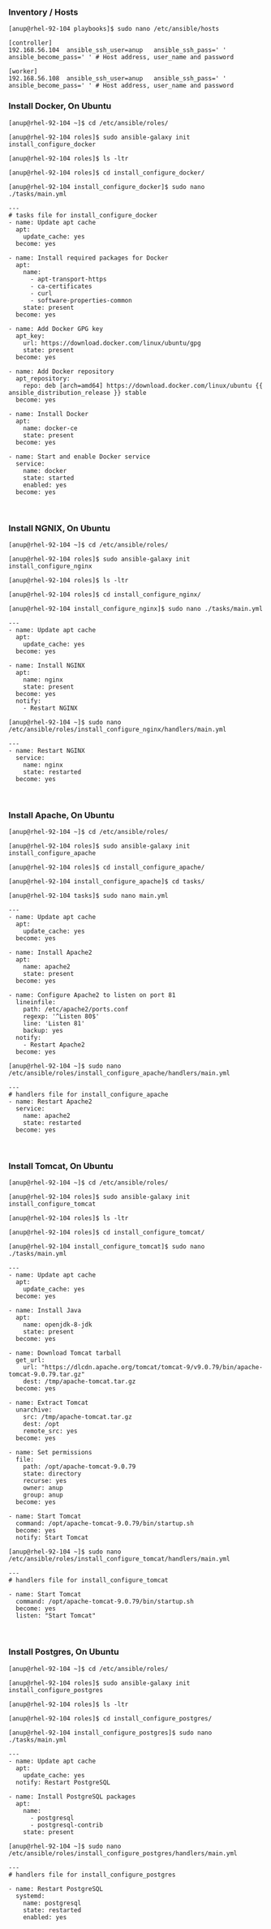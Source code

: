### Inventory / Hosts

    [anup@rhel-92-104 playbooks]$ sudo nano /etc/ansible/hosts 
    
    [controller]
    192.168.56.104  ansible_ssh_user=anup   ansible_ssh_pass=' ' ansible_become_pass=' ' # Host address, user_name and password
    
    [worker]
    192.168.56.108  ansible_ssh_user=anup   ansible_ssh_pass=' ' ansible_become_pass=' ' # Host address, user_name and password


### Install Docker, On Ubuntu

`[anup@rhel-92-104 ~]$ cd /etc/ansible/roles/`

`[anup@rhel-92-104 roles]$ sudo ansible-galaxy init install_configure_docker`

`[anup@rhel-92-104 roles]$ ls -ltr`

`[anup@rhel-92-104 roles]$ cd install_configure_docker/`

`[anup@rhel-92-104 install_configure_docker]$ sudo nano ./tasks/main.yml `

    ---
    # tasks file for install_configure_docker
    - name: Update apt cache
      apt:
        update_cache: yes
      become: yes
    
    - name: Install required packages for Docker
      apt:
        name:
          - apt-transport-https
          - ca-certificates
          - curl
          - software-properties-common
        state: present
      become: yes
    
    - name: Add Docker GPG key
      apt_key:
        url: https://download.docker.com/linux/ubuntu/gpg
        state: present
      become: yes
    
    - name: Add Docker repository
      apt_repository:
        repo: deb [arch=amd64] https://download.docker.com/linux/ubuntu {{ ansible_distribution_release }} stable
      become: yes
    
    - name: Install Docker
      apt:
        name: docker-ce
        state: present
      become: yes
    
    - name: Start and enable Docker service
      service:
        name: docker
        state: started
        enabled: yes
      become: yes

<br>

### Install NGNIX, On Ubuntu

`[anup@rhel-92-104 ~]$ cd /etc/ansible/roles/`

`[anup@rhel-92-104 roles]$ sudo ansible-galaxy init install_configure_nginx`

`[anup@rhel-92-104 roles]$ ls -ltr`

`[anup@rhel-92-104 roles]$ cd install_configure_nginx/`

`[anup@rhel-92-104 install_configure_nginx]$ sudo nano ./tasks/main.yml`

    ---
    - name: Update apt cache
      apt:
        update_cache: yes
      become: yes
    
    - name: Install NGINX
      apt:
        name: nginx
        state: present
      become: yes
      notify:
        - Restart NGINX

`[anup@rhel-92-104 ~]$ sudo nano /etc/ansible/roles/install_configure_nginx/handlers/main.yml `

    ---
    - name: Restart NGINX
      service:
        name: nginx
        state: restarted
      become: yes

<br>

### Install Apache, On Ubuntu

`[anup@rhel-92-104 ~]$ cd /etc/ansible/roles/`

`[anup@rhel-92-104 roles]$ sudo ansible-galaxy init install_configure_apache`

`[anup@rhel-92-104 roles]$ cd install_configure_apache/`

`[anup@rhel-92-104 install_configure_apache]$ cd tasks/`

`[anup@rhel-92-104 tasks]$ sudo nano main.yml `

    ---
    - name: Update apt cache
      apt:
        update_cache: yes
      become: yes
    
    - name: Install Apache2
      apt:
        name: apache2
        state: present
      become: yes
    
    - name: Configure Apache2 to listen on port 81
      lineinfile:
        path: /etc/apache2/ports.conf
        regexp: '^Listen 80$'
        line: 'Listen 81'
        backup: yes
      notify:
        - Restart Apache2
      become: yes

`[anup@rhel-92-104 ~]$ sudo nano /etc/ansible/roles/install_configure_apache/handlers/main.yml `

    ---
    # handlers file for install_configure_apache
    - name: Restart Apache2
      service:
        name: apache2
        state: restarted
      become: yes

<br>

### Install Tomcat, On Ubuntu

`[anup@rhel-92-104 ~]$ cd /etc/ansible/roles/`

`[anup@rhel-92-104 roles]$ sudo ansible-galaxy init install_configure_tomcat`

`[anup@rhel-92-104 roles]$ ls -ltr`

`[anup@rhel-92-104 roles]$ cd install_configure_tomcat/`

`[anup@rhel-92-104 install_configure_tomcat]$ sudo nano ./tasks/main.yml`

    ---
    - name: Update apt cache
      apt:
        update_cache: yes
      become: yes
    
    - name: Install Java
      apt:
        name: openjdk-8-jdk
        state: present
      become: yes
    
    - name: Download Tomcat tarball
      get_url:
        url: "https://dlcdn.apache.org/tomcat/tomcat-9/v9.0.79/bin/apache-tomcat-9.0.79.tar.gz"
        dest: /tmp/apache-tomcat.tar.gz
      become: yes
    
    - name: Extract Tomcat
      unarchive:
        src: /tmp/apache-tomcat.tar.gz
        dest: /opt
        remote_src: yes
      become: yes
    
    - name: Set permissions
      file:
        path: /opt/apache-tomcat-9.0.79
        state: directory
        recurse: yes
        owner: anup
        group: anup
      become: yes
    
    - name: Start Tomcat
      command: /opt/apache-tomcat-9.0.79/bin/startup.sh
      become: yes
      notify: Start Tomcat

`[anup@rhel-92-104 ~]$ sudo nano /etc/ansible/roles/install_configure_tomcat/handlers/main.yml `

    ---
    # handlers file for install_configure_tomcat
    
    - name: Start Tomcat
      command: /opt/apache-tomcat-9.0.79/bin/startup.sh
      become: yes
      listen: "Start Tomcat"

<br>

### Install Postgres, On Ubuntu

`[anup@rhel-92-104 ~]$ cd /etc/ansible/roles/`

`[anup@rhel-92-104 roles]$ sudo ansible-galaxy init install_configure_postgres`

`[anup@rhel-92-104 roles]$ ls -ltr`

`[anup@rhel-92-104 roles]$ cd install_configure_postgres/`

`[anup@rhel-92-104 install_configure_postgres]$ sudo nano ./tasks/main.yml`

    ---
    - name: Update apt cache
      apt:
        update_cache: yes
      notify: Restart PostgreSQL
    
    - name: Install PostgreSQL packages
      apt:
        name:
          - postgresql
          - postgresql-contrib
        state: present

`[anup@rhel-92-104 ~]$ sudo nano /etc/ansible/roles/install_configure_postgres/handlers/main.yml `

    ---
    # handlers file for install_configure_postgres
    
    - name: Restart PostgreSQL
      systemd:
        name: postgresql
        state: restarted
        enabled: yes
